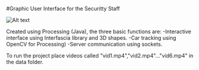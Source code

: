 #Graphic User Interface for the Securitty Staff

![Alt text](/gui/app.jpg )

Created using Processing (Java), the three basic functions are:
-Interactive interface using Interfascia library and 3D shapes.
-Car tracking using OpenCV for Processing)
-Server communication using sockets.

To run the project place videos called "vid1.mp4","vid2.mp4"..."vid6.mp4" in the data folder.


